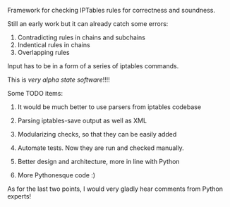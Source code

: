 Framework for checking IPTables rules for correctness and soundness.

Still an early work but it can already catch some errors:

1. Contradicting rules in chains and subchains
2. Indentical rules in chains
3. Overlapping rules

Input has to be in a form of a series of iptables commands.

This is _very alpha state software_!!!!

Some TODO items:

1. It would be much better to use parsers from iptables codebase

2. Parsing iptables-save output as well as XML

3. Modularizing checks, so that they can be easily added

4. Automate tests. Now they are run and checked manually.

5. Better design and architecture, more in line with Python

6. More Pythonesque code :) 

As for the last two points, I would very gladly hear comments
from Python experts!
